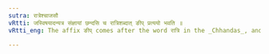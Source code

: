```yaml
---
sutra: रात्रेश्चाजसौ
vRtti: जस्विषयादन्यत्र संज्ञायां छन्दसि च रात्रिशब्दात् ङीप् प्रत्ययो भवति ॥
vRtti_eng: The affix ङीप् comes after the word रात्रि in the _Chhandas_, and in denoting a Name, except when the affix जस् (nominative plural) is added.

---
```

